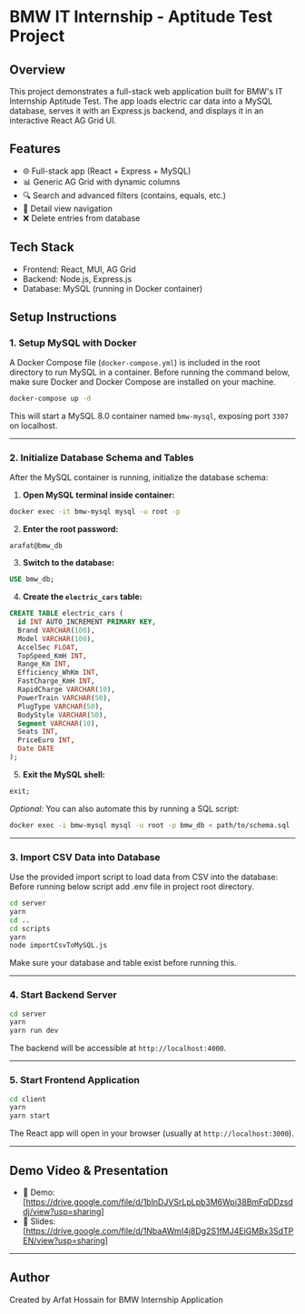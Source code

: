 # BMW IT Internship - Aptitude Test Project

## Overview

This project demonstrates a full-stack web application built for BMW's IT Internship Aptitude Test. The app loads electric car data into a MySQL database, serves it with an Express.js backend, and displays it in an interactive React AG Grid UI.

## Features

- 🌐 Full-stack app (React + Express + MySQL)
- 📊 Generic AG Grid with dynamic columns
- 🔍 Search and advanced filters (contains, equals, etc.)
- 🧭 Detail view navigation
- ❌ Delete entries from database

## Tech Stack

- Frontend: React, MUI, AG Grid
- Backend: Node.js, Express.js
- Database: MySQL (running in Docker container)

## Setup Instructions

### 1. Setup MySQL with Docker

A Docker Compose file (`docker-compose.yml`) is included in the root directory to run MySQL in a container.
Before running the command below, make sure Docker and Docker Compose are installed on your machine.

```bash
docker-compose up -d
```

This will start a MySQL 8.0 container named `bmw-mysql`, exposing port `3307` on localhost.

---

### 2. Initialize Database Schema and Tables

After the MySQL container is running, initialize the database schema:

1. **Open MySQL terminal inside container:**

```bash
docker exec -it bmw-mysql mysql -u root -p
```

2. **Enter the root password:**

```
arafat@bmw_db
```

3. **Switch to the database:**

```sql
USE bmw_db;
```

4. **Create the `electric_cars` table:**

```sql
CREATE TABLE electric_cars (
  id INT AUTO_INCREMENT PRIMARY KEY,
  Brand VARCHAR(100),
  Model VARCHAR(100),
  AccelSec FLOAT,
  TopSpeed_KmH INT,
  Range_Km INT,
  Efficiency_WhKm INT,
  FastCharge_KmH INT,
  RapidCharge VARCHAR(10),
  PowerTrain VARCHAR(50),
  PlugType VARCHAR(50),
  BodyStyle VARCHAR(50),
  Segment VARCHAR(10),
  Seats INT,
  PriceEuro INT,
  Date DATE
);
```

5. **Exit the MySQL shell:**

```sql
exit;
```

_Optional:_ You can also automate this by running a SQL script:

```bash
docker exec -i bmw-mysql mysql -u root -p bmw_db < path/to/schema.sql
```

---

### 3. Import CSV Data into Database

Use the provided import script to load data from CSV into the database:
Before running below script add .env file in project root directory.

```bash
cd server
yarn
cd ..
cd scripts
yarn
node importCsvToMySQL.js
```

Make sure your database and table exist before running this.

---

### 4. Start Backend Server

```bash
cd server
yarn
yarn run dev
```

The backend will be accessible at `http://localhost:4000`.

---

### 5. Start Frontend Application

```bash
cd client
yarn
yarn start
```

The React app will open in your browser (usually at `http://localhost:3000`).

---

## Demo Video & Presentation

- 🔗 Demo: \[https://drive.google.com/file/d/1blnDJVSrLpLpb3M6Wpi38BmFqDDzsddj/view?usp=sharing]
- 📑 Slides: \[https://drive.google.com/file/d/1NbaAWmI4j8Dg2S1fMJ4EiGMBx3SdTPEN/view?usp=sharing]

---

## Author

Created by Arfat Hossain for BMW Internship Application
